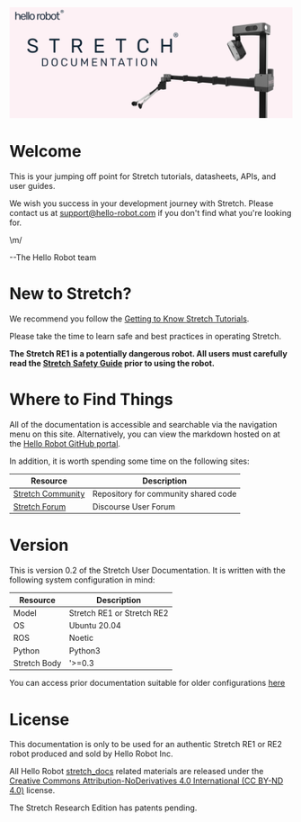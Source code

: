 ![](./images/banner.png)

# Welcome
This is your jumping off point for Stretch tutorials, datasheets, APIs, and user guides. 

We wish you success in your development journey with Stretch. Please contact us at [support@hello-robot.com](mailto:support@hello-robot.com) if you don't find what you're looking for.

\m/

--The Hello Robot team

# New to Stretch?
We recommend you follow the [Getting to Know Stretch Tutorials](https://docs.hello-robot.com/0.2/stretch-tutorials/getting_started/README.md). 

Please take the time to learn safe and best practices in operating Stretch.  

**The Stretch RE1 is a potentially dangerous robot. All users must carefully read the [Stretch Safety Guide](robot_safety_guide.md) prior to using the robot.**
# Where to Find Things 
All of the documentation is accessible and searchable via the navigation menu on this site. Alternatively, you can view the markdown hosted on at the [Hello Robot GitHub portal](github.com/hello-robot).

In addition, it is worth spending some time on the following sites:

| Resource                                                                | Description                                                  |
|-------------------------------------------------------------------------|--------------------------------------------------------------|
| [Stretch Community](dex_wrist_user_guide.md)                            | Repository for community shared code                         |
| [Stretch Forum](battery_maintenance_guide.md)                           | Discourse User Forum                                         |


# Version
This is version 0.2 of the Stretch User Documentation. It is written with the following system configuration in mind:


| Resource                 | Description                |
|--------------------------|----------------------------|
| Model                    | Stretch RE1 or Stretch RE2 |
| OS                       | Ubuntu 20.04               |
| ROS | Noetic                     |
| Python                   | Python3                    |
| Stretch Body| '>=0.3                     |


You can access prior documentation suitable for older configurations [here](https://docs.hello-robot.com/0.1/)

# License

This documentation is only to be used for an authentic Stretch RE1 or RE2 robot produced and sold by Hello Robot Inc. 

All Hello Robot [stretch_docs](https://github.com/hello-robot/stretch_docs) related materials are released under the [Creative Commons Attribution-NoDerivatives 4.0 International (CC BY-ND 4.0)](https://creativecommons.org/licenses/by-nd/4.0) license.

The Stretch Research Edition has patents pending.


